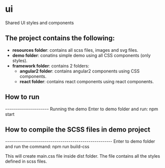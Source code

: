# ui
Shared UI styles and components


<h2>The project contains the following:</h2>
<ul>
	<li><b>resources folder</b>: contains all scss files, images and svg files.</li>
	<li><b>demo folder</b>: conatins simple demo using all CSS components (only styles).</li>
	<li>
		<b>framework folder</b>: contains 2 folders:
		<ul>
			<li><b>angular2 folder</b>: contains angular2 components using CSS components.</li>
			<li><b>react folder</b>: contains react components using react components.</li>
		</ul>
	</li>
</ul>	
	
	
<h2>How to run</h2>
----------------------
Running the demo
Enter to demo folder and run: npm start

<h2>How to compile the SCSS files in demo project</h2>
------------------------------------------------------
Enter to demo folder and run the command:
npm run build-css

This will create main.css file inside dist folder. The file contains all the styles defined in scss files.


